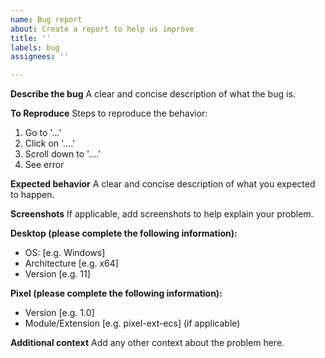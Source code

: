 ```yaml
---
name: Bug report
about: Create a report to help us improve
title: ''
labels: bug
assignees: ''

---
```


**Describe the bug**
A clear and concise description of what the bug is.

**To Reproduce**
Steps to reproduce the behavior:
1. Go to '...'
2. Click on '....'
3. Scroll down to '....'
4. See error

**Expected behavior**
A clear and concise description of what you expected to happen.

**Screenshots**
If applicable, add screenshots to help explain your problem.

**Desktop (please complete the following information):**
 - OS: [e.g. Windows]
 - Architecture [e.g. x64]
 - Version [e.g. 11]

**Pixel (please complete the following information):**
 - Version [e.g. 1.0]
 - Module/Extension [e.g. pixel-ext-ecs] (if applicable)

**Additional context**
Add any other context about the problem here.
